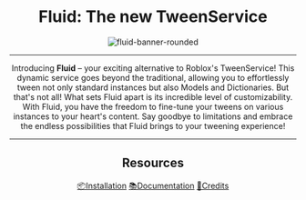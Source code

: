 <div align="center">

# Fluid: The new TweenService

![fluid-banner-rounded](https://github.com/monke-mob/fluid/assets/76853738/f8971742-8b0d-45ea-9d06-6a45a5e92cb5)

<hr>

Introducing **Fluid** – your exciting alternative to Roblox's TweenService! This dynamic service goes beyond the traditional, allowing you to effortlessly tween not only standard instances but also Models and Dictionaries. But that's not all! What sets Fluid apart is its incredible level of customizability. With Fluid, you have the freedom to fine-tune your tweens on various instances to your heart's content. Say goodbye to limitations and embrace the endless possibilities that Fluid brings to your tweening experience!

<hr>

## Resources
[📦Installation](monke-mob.github.io/fluid/tutorials/#installation)
[📚Documentation](monke-mob.github.io/fluid/tutorials/)
[🧑Credits](#credits)

</div>